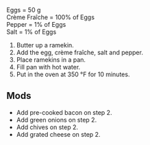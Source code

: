 Eggs = 50 g  
Crème Fraîche = 100% of Eggs  
Pepper = 1% of Eggs  
Salt = 1% of Eggs

1. Butter up a ramekin.
2. Add the egg, crème fraîche, salt and pepper.
3. Place ramekins in a pan.
4. Fill pan with hot water.
5. Put in the oven at 350 °F for 10 minutes.

## Mods

- Add pre-cooked bacon on step 2.
- Add green onions on step 2.
- Add chives on step 2.
- Add grated cheese on step 2.
